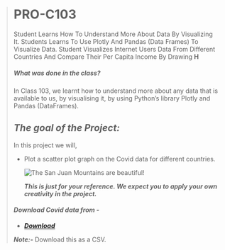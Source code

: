 ># PRO-C103
>
>Student Learns How To Understand More About Data By Visualizing It. Students Learns To Use Plotly And Pandas (Data Frames) To Visualize Data. Student Visualizes Internet Users Data From Different Countries And Compare Their Per Capita Income By Drawing **H**
>
>##### ***What was done in the class?***
>In Class 103, we learnt how to understand more about any data that is available to us, by
visualising it, by using Python’s library Plotly and Pandas (DataFrames).
>
>## ***The goal of the Project:***
>
>   In this project we will,
>   - Plot a scatter plot graph on the Covid data for different countries.
>   
>     ![The San Juan Mountains are beautiful!](https://s3-curriculum-project-images.whjr.online/PRO/PROC-103_img1.JPG)
>
>     ***This is just for your reference. We expect you to apply your own creativity in the project.***
>
>#### ***Download Covid data from -***
>    - ***[Download](https://docs.google.com/spreadsheets/d/1arJjg-f2JrEm905ULbbbCFX_ckCWMo790flffJW3gR0/edit?usp=sharing)***
>
> ***Note:-*** Download this as a CSV.
>
